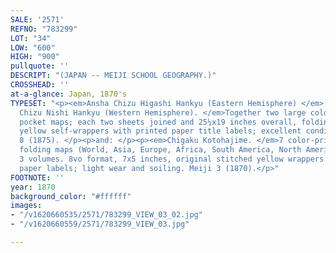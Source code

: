 ```yaml
---
SALE: '2571'
REFNO: "783299"
LOT: "34"
LOW: "600"
HIGH: "900"
pullquote: ''
DESCRIPT: "(JAPAN -- MEIJI SCHOOL GEOGRAPHY.)"
CROSSHEAD: ''
at-a-glance: Japan, 1870's
TYPESET: "<p><em>Ansha Chizu Higashi Hankyu (Eastern Hemisphere) </em>[and] <em>Ansha
  Chizu Nishi Hankyu (Western Hemisphere). </em>Together two large color-printed woodblock
  pocket maps; each two sheets joined and 25¼x19 inches overall, folding into original
  yellow self-wrappers with printed paper title labels; excellent condition. Meiji
  8 (1875). </p><p>and: </p><p><em>Chigaku Kotohajime. </em>7 color-printed woodblock
  folding maps (World, Asia, Europe, Africa, South America, North America, and Oceania).
  3 volumes. 8vo format, 7x5 inches, original stitched yellow wrappers with printed
  paper labels; light wear and soiling. Meiji 3 (1870).</p>"
FOOTNOTE: ''
year: 1870
background_color: "#ffffff"
images:
- "/v1620660535/2571/783299_VIEW_03_02.jpg"
- "/v1620660559/2571/783299_VIEW_03.jpg"

---
```

